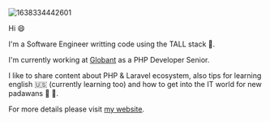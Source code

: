 ![1638334442601](https://user-images.githubusercontent.com/7298734/162588532-2ba9c412-deaa-4a3c-a0bf-fded17d59946.jpeg)

Hi 😄

I'm a Software Engineer writting code using the TALL stack 🌟.

I'm currently working at [Globant](https://www.globant.com) as a PHP Developer Senior. 

I like to share content about PHP & Laravel ecosystem, also tips for learning english 🇺🇸 (currently learning too) and how to get into the IT world for new padawans 👦 👧.

For more details please visit [my website](https://javierpoma.com). 
